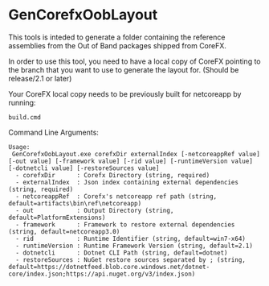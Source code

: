 # GenCorefxOobLayout

This tools is inteded to generate a folder containing the reference assemblies from the Out of Band packages shipped from CoreFX.

In order to use this tool, you need to have a local copy of CoreFX pointing to the branch that you want to use to generate the layout for. (Should be release/2.1 or later)

Your CoreFX local copy needs to be previously built for netcoreapp by running:
```
build.cmd
```

Command Line Arguments:
```
Usage:
 GenCorefxOobLayout.exe corefxDir externalIndex [-netcoreappRef value] [-out value] [-framework value] [-rid value] [-runtimeVersion value] [-dotnetcli value] [-restoreSources value]
  - corefxDir      : Corefx Directory (string, required)
  - externalIndex  : Json index containing external dependencies (string, required)
  - netcoreappRef  : Corefx's netcoreapp ref path (string, default=artifacts\bin\ref\netcoreapp)
  - out            : Output Directory (string, default=PlatformExtensions)
  - framework      : Framework to restore external dependencies (string, default=netcoreapp3.0)
  - rid            : Runtime Identifier (string, default=win7-x64)
  - runtimeVersion : Runtime Framework Version (string, default=2.1)
  - dotnetcli      : Dotnet CLI Path (string, default=dotnet)
  - restoreSources : NuGet restore sources separated by ; (string, default=https://dotnetfeed.blob.core.windows.net/dotnet-core/index.json;https://api.nuget.org/v3/index.json)
  ```
